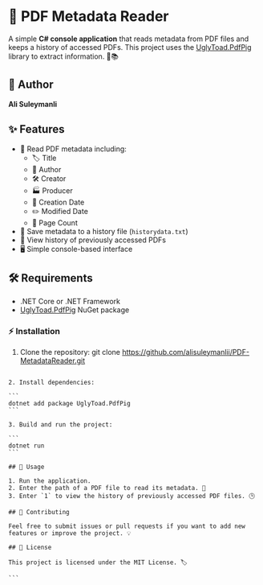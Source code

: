 # 📄 PDF Metadata Reader

A simple **C# console application** that reads metadata from PDF files and keeps a history of accessed PDFs. This project uses the [UglyToad.PdfPig](https://github.com/UglyToad/PdfPig) library to extract information. 🐛📚

## 👤 Author

**Ali Suleymanli**

## ✨ Features

- 📝 Read PDF metadata including:
  - 🏷️ Title
  - 👤 Author
  - 🛠️ Creator
  - 🏭 Producer
  - 📅 Creation Date
  - ✏️ Modified Date
  - 📄 Page Count
- 💾 Save metadata to a history file (`historydata.txt`)
- 📜 View history of previously accessed PDFs
- 🖥️ Simple console-based interface

## 🛠️ Requirements

- .NET Core or .NET Framework
- [UglyToad.PdfPig](https://www.nuget.org/packages/UglyToad.PdfPig/) NuGet package

### ⚡ Installation

1. Clone the repository:
git clone https://github.com/alisuleymanlii/PDF-MetadataReader.git
````

2. Install dependencies:

```
dotnet add package UglyToad.PdfPig
```

3. Build and run the project:

```
dotnet run
```

## 🚀 Usage

1. Run the application.
2. Enter the path of a PDF file to read its metadata. 📂
3. Enter `1` to view the history of previously accessed PDF files. 🕒

## 🤝 Contributing

Feel free to submit issues or pull requests if you want to add new features or improve the project. 💡

## 📄 License

This project is licensed under the MIT License. 🏷️

```
